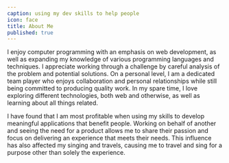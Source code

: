 ```yaml
---
caption: using my dev skills to help people
icon: face
title: About Me
published: true
---
```


I enjoy computer programming with an emphasis on web development, as well as expanding my knowledge of various programming languages and techniques. I appreciate working through a challenge by careful analysis of the problem and potential solutions. On a personal level, I am a dedicated team player who enjoys collaboration and personal relationships while still being committed to producing quality work. In my spare time, I love exploring different technologies, both web and otherwise, as well as learning about all things related.

I have found that I am most profitable when using my skills to develop meaningful applications that benefit people. Working on behalf of another and seeing the need for a product allows me to share their passion and focus on delivering an experience that meets their needs. This influence has also affected my singing and travels, causing me to travel and sing for a purpose other than solely the experience.
